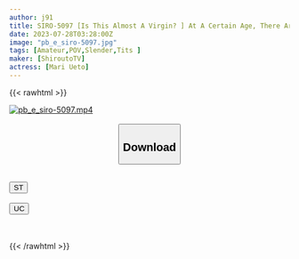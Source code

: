 ```yaml
---
author: j91
title: SIRO-5097 [Is This Almost A Virgin? ] At A Certain Age, There Are 4 Experienced People, 4 Years Since I Broke Up With My Last Boyfriend, And I Can Tell Just By Putting My Finger In, “I Haven’t Been Able To Insert My Dick So Much” For Everyone’s Side Dishes. Thank You. AV Application On The Internet → AV Experience Shooting 2008 (Mari Ueto)
date: 2023-07-28T03:28:00Z
image: "pb_e_siro-5097.jpg"
tags: [Amateur,POV,Slender,Tits ]
maker: [ShiroutoTV]
actress: [Mari Ueto]
---
```



{{< rawhtml >}}

<div class="video" data-videoid="lgQqw23Wrkh7PzQ">
    <a href="javascript:;">
        <img src="https://my.j91.asia/posts/pb_e_siro-5097/pb_e_siro-5097.jpg" width="WIDTH" height="HEIGHT" alt="pb_e_siro-5097.mp4" loading="lazy">
    </a>
</div>

<script type="text/javascript" src="https://j91.asia/asset/on-demand-st.js"></script>

<br>
  <link rel="stylesheet" href="https://j91.asia/asset/bs5.css">
  
  <center>
  <button class="btn btn-primary" type="button" data-bs-toggle="collapse" data-bs-target=".multi-collapse" aria-expanded="false" aria-controls="multiCollapseExample1 multiCollapseExample2"><h2>Download</h2></button></center>
</p>
<div class="row">
  <div class="col">
    <div class="collapse multi-collapse" id="multiCollapseExample1">
      <div class="card card-body">
	      	      <br>
<div class="buttons">  
<a href="https://streamtape.to/v/lgQqw23Wrkh7PzQ"><button class="btn-hover color-3"><i class="fa fa-download"></i> ST</button></a></div>
    </div>
  </div>
</div>
  <div class="col">
    <div class="collapse multi-collapse" id="multiCollapseExample2">
      <div class="card card-body">
	      <br>
<div class="buttons">
    <a href="https://userscloud.com/twctf4uvvpwa"><button class="btn-hover color-9"><i class="fa fa-download"></i> UC</button></a></div>
<br><br>
      </div>
    </div>
  </div>
</div>

{{< /rawhtml >}}
